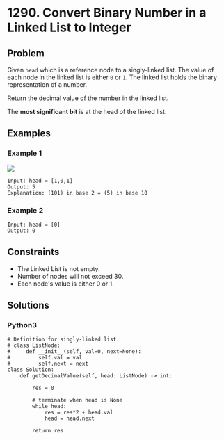 # 1290. Convert Binary Number in a Linked List to Integer

## Problem

Given `head` which is a reference node to a singly-linked list. The value of each node in the linked list is either `0` or `1`. The linked list holds the binary representation of a number.

Return the decimal value of the number in the linked list.

The **most significant bit** is at the head of the linked list.

## Examples

### Example 1

![](https://assets.leetcode.com/uploads/2019/12/05/graph-1.png)

```
Input: head = [1,0,1]
Output: 5
Explanation: (101) in base 2 = (5) in base 10
```

### Example 2

```
Input: head = [0]
Output: 0
```

## Constraints

* The Linked List is not empty.
* Number of nodes will not exceed 30.
* Each node's value is either 0 or 1.

## Solutions

### Python3

```
# Definition for singly-linked list.
# class ListNode:
#     def __init__(self, val=0, next=None):
#         self.val = val
#         self.next = next
class Solution:
    def getDecimalValue(self, head: ListNode) -> int:
        
        res = 0
        
        # terminate when head is None
        while head:
            res = res*2 + head.val
            head = head.next
        
        return res
```
